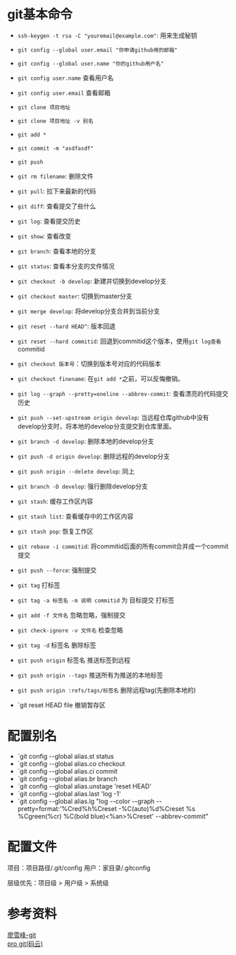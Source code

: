 # git基本命令
- `ssh-keygen -t rsa -C "youremail@example.com"`: 用来生成秘钥
- `git config --global user.email "你申请github用的邮箱"`
- `git config --global user.name "你的github用户名"`
- `git config user.name` 查看用户名
- `git config user.email` 查看邮箱
- `git clone 项目地址`
- `git clone 项目地址 -v 别名`
- `git add *`
- `git commit -m "asdfasdf"`
- `git push`
- `git rm filename`: 删除文件
- `git pull`: 拉下来最新的代码

- `git diff`: 查看提交了些什么
- `git log`: 查看提交历史
- `git show`: 查看改变
- `git branch`: 查看本地的分支
- `git status`: 查看本分支的文件情况

- `git checkout -b develop`: 新建并切换到develop分支
- `git checkout master`: 切换到master分支
- `git merge develop`: 将develop分支合并到当前分支

- `git reset --hard HEAD^`: 版本回退
- `git reset --hard commitid`: 回退到commitid这个版本，使用`git log查看`commitid
- `git checkout 版本号`：切换到版本号对应的代码版本
- `git checkout finename`: 在`git add *`之前，可以反悔撤销。
- `git log --graph --pretty=oneline --abbrev-commit`: 查看漂亮的代码提交历史
- `git push --set-upstream origin develop`: 当远程仓库github中没有develop分支时，将本地的develop分支提交到仓库里面。
- `git branch -d develop`: 删除本地的develop分支
- `git push -d origin develop`: 删除远程的develop分支
- `git push origin --delete develop`: 同上
- `git branch -D develop`: 强行删除develop分支
- `git stash`: 缓存工作区内容
- `git stash list`: 查看缓存中的工作区内容
- `git stash pop`: 恢复工作区
- `git rebase -i commitid`: 将commitid后面的所有commit合并成一个commit提交
- `git push --force`: 强制提交
- `git tag` 打标签
- `git tag -a 标签名 -m 说明 commitid` 为 目标提交 打标签
- `git add -f 文件名` 忽略忽略，强制提交
- `git check-ignore -v 文件名` 检查忽略
- `git tag -d` 标签名 删除标签
- `git push origin` 标签名 推送标签到远程
- `git push origin --tags` 推送所有为推送的本地标签
- `git push origin :refs/tags/标签名` 删除远程tag(先删除本地的)
- `git reset HEAD file 撤销暂存区
# 配置别名
- `git config --global alias.st status
- `git config --global alias.co checkout
- `git config --global alias.ci commit
- `git config --global alias.br branch
- `git config --global alias.unstage 'reset HEAD'
- `git config --global alias.last 'log -1'
- `git config --global alias.lg "log --color --graph --pretty=format:'%Cred%h%Creset -%C(auto)%d%Creset %s %Cgreen(%cr) %C(bold blue)<%an>%Creset' --abbrev-commit"

# 配置文件
项目：项目路径/.git/config
用户：家目录/.gitconfig

层级优先：项目级 > 用户级 > 系统级

# 参考资料
[廖雪峰-git](https://www.liaoxuefeng.com/wiki/0013739516305929606dd18361248578c67b8067c8c017b000)  
[pro git(码云)](https://gitee.com/progit/)
